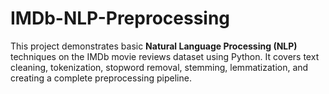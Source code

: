 # IMDb-NLP-Preprocessing
This project demonstrates basic **Natural Language Processing (NLP)** techniques on the IMDb movie reviews dataset using Python.   It covers text cleaning, tokenization, stopword removal, stemming, lemmatization, and creating a complete preprocessing pipeline.
